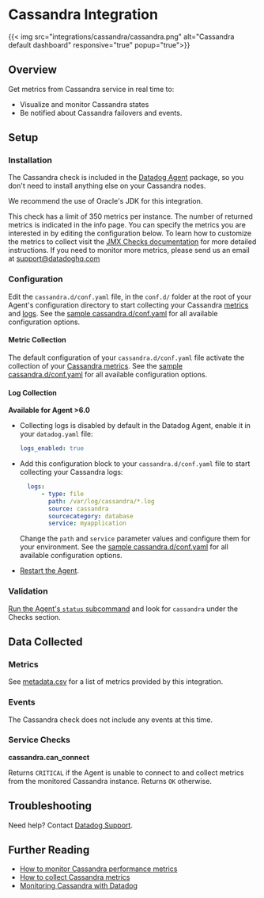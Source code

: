 # Cassandra Integration
{{< img src="integrations/cassandra/cassandra.png" alt="Cassandra default dashboard" responsive="true" popup="true">}}
## Overview

Get metrics from Cassandra service in real time to:

* Visualize and monitor Cassandra states
* Be notified about Cassandra failovers and events.

## Setup
### Installation

The Cassandra check is included in the [Datadog Agent][101] package, so you don't need to install anything else on your Cassandra nodes.

We recommend the use of Oracle's JDK for this integration.

This check has a limit of 350 metrics per instance. The number of returned metrics is indicated in the info page. You can specify the metrics you are interested in by editing the configuration below. To learn how to customize the metrics to collect visit the [JMX Checks documentation][102] for more detailed instructions. If you need to monitor more metrics, please send us an email at support@datadoghq.com

### Configuration

Edit the `cassandra.d/conf.yaml` file, in the `conf.d/` folder at the root of your Agent's configuration directory to start collecting your Cassandra [metrics](#metric-collection) and [logs](#log-collection).
See the [sample cassandra.d/conf.yaml][103] for all available configuration options.

#### Metric Collection

The default configuration of your `cassandra.d/conf.yaml` file activate the collection of your [Cassandra metrics](#metrics).
See the [sample  cassandra.d/conf.yaml][103] for all available configuration options.

#### Log Collection

**Available for Agent >6.0**

* Collecting logs is disabled by default in the Datadog Agent, enable it in your `datadog.yaml` file:

  ```yaml
  logs_enabled: true
  ```

* Add this configuration block to your `cassandra.d/conf.yaml` file to start collecting your Cassandra logs:

  ```yaml
    logs:
        - type: file
          path: /var/log/cassandra/*.log
          source: cassandra
          sourcecategory: database
          service: myapplication
  ```

    Change the `path` and `service` parameter values and configure them for your environment.
    See the [sample  cassandra.d/conf.yaml][103] for all available configuration options.

* [Restart the Agent][104].

### Validation

[Run the Agent's `status` subcommand][105] and look for `cassandra` under the Checks section.

## Data Collected
### Metrics
See [metadata.csv][106] for a list of metrics provided by this integration.

### Events
The Cassandra check does not include any events at this time.

### Service Checks
**cassandra.can_connect**

Returns `CRITICAL` if the Agent is unable to connect to and collect metrics from the monitored Cassandra instance. Returns `OK` otherwise.

## Troubleshooting
Need help? Contact [Datadog Support][107].

## Further Reading

* [How to monitor Cassandra performance metrics][108]
* [How to collect Cassandra metrics][109]
* [Monitoring Cassandra with Datadog][1010]


[101]: https://app.datadoghq.com/account/settings#agent
[102]: https://docs.datadoghq.com/integrations/java/
[103]: https://github.com/DataDog/integrations-core/blob/master/cassandra/datadog_checks/cassandra/data/conf.yaml.example
[104]: https://docs.datadoghq.com/agent/faq/agent-commands/#start-stop-restart-the-agent
[105]: https://docs.datadoghq.com/agent/faq/agent-commands/#agent-status-and-information
[106]: https://github.com/DataDog/integrations-core/blob/master/cassandra/metadata.csv
[107]: http://docs.datadoghq.com/help/
[108]: https://www.datadoghq.com/blog/how-to-monitor-cassandra-performance-metrics/
[109]: https://www.datadoghq.com/blog/how-to-collect-cassandra-metrics/
[1010]: https://www.datadoghq.com/blog/monitoring-cassandra-with-datadog/
